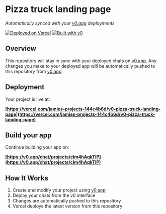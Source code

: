 # Pizza truck landing page

*Automatically synced with your [v0.app](https://v0.app) deployments*

[![Deployed on Vercel](https://img.shields.io/badge/Deployed%20on-Vercel-black?style=for-the-badge&logo=vercel)](https://vercel.com/jamies-projects-144c4b6d/v0-pizza-truck-landing-page)
[![Built with v0](https://img.shields.io/badge/Built%20with-v0.app-black?style=for-the-badge)](https://v0.app/chat/projects/cIm4hAqkTIP)

## Overview

This repository will stay in sync with your deployed chats on [v0.app](https://v0.app).
Any changes you make to your deployed app will be automatically pushed to this repository from [v0.app](https://v0.app).

## Deployment

Your project is live at:

**[https://vercel.com/jamies-projects-144c4b6d/v0-pizza-truck-landing-page](https://vercel.com/jamies-projects-144c4b6d/v0-pizza-truck-landing-page)**

## Build your app

Continue building your app on:

**[https://v0.app/chat/projects/cIm4hAqkTIP](https://v0.app/chat/projects/cIm4hAqkTIP)**

## How It Works

1. Create and modify your project using [v0.app](https://v0.app)
2. Deploy your chats from the v0 interface
3. Changes are automatically pushed to this repository
4. Vercel deploys the latest version from this repository